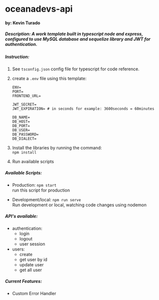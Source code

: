 # oceanadevs-api
#### by: Kevin Turado

##### Description: A work template built in typescript node and express, configured to use MySQL database and sequelize library and JWT for authentication.

##### Instruction: <br>
1. See `tsconfig.json` config file for typescript for code reference. <br>
2. create a `.env` file using this template: <br>
    ```
    ENV=  
    PORT=  
    FRONTEND_URL=
    
    JWT_SECRET=
    JWT_EXPIRATION= # in seconds for example: 3600seconds = 60minutes
    
    DB_NAME=
    DB_HOST=
    DB_PORT=
    DB_USER=
    DB_PASSWORD=
    DB_DIALECT=
    ```

3. Install the libraries by running the command:<br>
`npm install`
4. Run available scripts

##### Available Scripts:
- Production: 
`npm start `<br>
run this script for production<br>

- Development/local: 
`npm run serve`<br>
Run development or local, watching code changes using nodemon <br>

##### API's available: <br>
- authentication: 
    - login
    - logout
    - user session
- users:
    - create
    - get user by id
    - update user
    - get all user

##### Current Features:
  - Custom Error Handler
